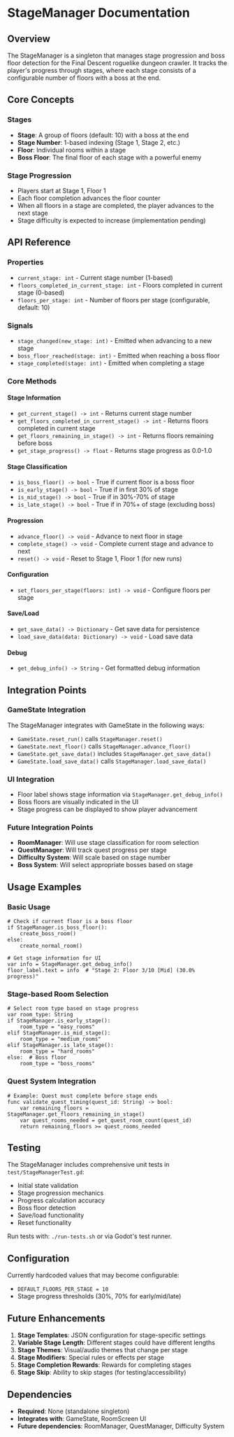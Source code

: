 # StageManager Documentation

## Overview
The StageManager is a singleton that manages stage progression and boss floor detection for the Final Descent roguelike dungeon crawler. It tracks the player's progress through stages, where each stage consists of a configurable number of floors with a boss at the end.

## Core Concepts

### Stages
- **Stage**: A group of floors (default: 10) with a boss at the end
- **Stage Number**: 1-based indexing (Stage 1, Stage 2, etc.)
- **Floor**: Individual rooms within a stage
- **Boss Floor**: The final floor of each stage with a powerful enemy

### Stage Progression
- Players start at Stage 1, Floor 1
- Each floor completion advances the floor counter
- When all floors in a stage are completed, the player advances to the next stage
- Stage difficulty is expected to increase (implementation pending)

## API Reference

### Properties
- `current_stage: int` - Current stage number (1-based)
- `floors_completed_in_current_stage: int` - Floors completed in current stage (0-based)
- `floors_per_stage: int` - Number of floors per stage (configurable, default: 10)

### Signals
- `stage_changed(new_stage: int)` - Emitted when advancing to a new stage
- `boss_floor_reached(stage: int)` - Emitted when reaching a boss floor
- `stage_completed(stage: int)` - Emitted when completing a stage

### Core Methods

#### Stage Information
- `get_current_stage() -> int` - Returns current stage number
- `get_floors_completed_in_current_stage() -> int` - Returns floors completed in current stage
- `get_floors_remaining_in_stage() -> int` - Returns floors remaining before boss
- `get_stage_progress() -> float` - Returns stage progress as 0.0-1.0

#### Stage Classification
- `is_boss_floor() -> bool` - True if current floor is a boss floor
- `is_early_stage() -> bool` - True if in first 30% of stage
- `is_mid_stage() -> bool` - True if in 30%-70% of stage  
- `is_late_stage() -> bool` - True if in 70%+ of stage (excluding boss)

#### Progression
- `advance_floor() -> void` - Advance to next floor in stage
- `complete_stage() -> void` - Complete current stage and advance to next
- `reset() -> void` - Reset to Stage 1, Floor 1 (for new runs)

#### Configuration
- `set_floors_per_stage(floors: int) -> void` - Configure floors per stage

#### Save/Load
- `get_save_data() -> Dictionary` - Get save data for persistence
- `load_save_data(data: Dictionary) -> void` - Load save data

#### Debug
- `get_debug_info() -> String` - Get formatted debug information

## Integration Points

### GameState Integration
The StageManager integrates with GameState in the following ways:
- `GameState.reset_run()` calls `StageManager.reset()`
- `GameState.next_floor()` calls `StageManager.advance_floor()`
- `GameState.get_save_data()` includes `StageManager.get_save_data()`
- `GameState.load_save_data()` calls `StageManager.load_save_data()`

### UI Integration
- Floor label shows stage information via `StageManager.get_debug_info()`
- Boss floors are visually indicated in the UI
- Stage progress can be displayed to show player advancement

### Future Integration Points
- **RoomManager**: Will use stage classification for room selection
- **QuestManager**: Will track quest progress per stage
- **Difficulty System**: Will scale based on stage number
- **Boss System**: Will select appropriate bosses based on stage

## Usage Examples

### Basic Usage
```gdscript
# Check if current floor is a boss floor
if StageManager.is_boss_floor():
    create_boss_room()
else:
    create_normal_room()

# Get stage information for UI
var info = StageManager.get_debug_info()
floor_label.text = info  # "Stage 2: Floor 3/10 [Mid] (30.0% progress)"
```

### Stage-based Room Selection
```gdscript
# Select room type based on stage progress
var room_type: String
if StageManager.is_early_stage():
    room_type = "easy_rooms"
elif StageManager.is_mid_stage():
    room_type = "medium_rooms"
elif StageManager.is_late_stage():
    room_type = "hard_rooms"
else:  # Boss floor
    room_type = "boss_rooms"
```

### Quest System Integration
```gdscript
# Example: Quest must complete before stage ends
func validate_quest_timing(quest_id: String) -> bool:
    var remaining_floors = StageManager.get_floors_remaining_in_stage()
    var quest_rooms_needed = get_quest_room_count(quest_id)
    return remaining_floors >= quest_rooms_needed
```

## Testing
The StageManager includes comprehensive unit tests in `test/StageManagerTest.gd`:
- Initial state validation
- Stage progression mechanics
- Progress calculation accuracy
- Boss floor detection
- Save/load functionality
- Reset functionality

Run tests with: `./run-tests.sh` or via Godot's test runner.

## Configuration
Currently hardcoded values that may become configurable:
- `DEFAULT_FLOORS_PER_STAGE = 10`
- Stage progress thresholds (30%, 70% for early/mid/late)

## Future Enhancements
1. **Stage Templates**: JSON configuration for stage-specific settings
2. **Variable Stage Length**: Different stages could have different lengths
3. **Stage Themes**: Visual/audio themes that change per stage
4. **Stage Modifiers**: Special rules or effects per stage
5. **Stage Completion Rewards**: Rewards for completing stages
6. **Stage Skip**: Ability to skip stages (for testing/accessibility)

## Dependencies
- **Required**: None (standalone singleton)
- **Integrates with**: GameState, RoomScreen UI
- **Future dependencies**: RoomManager, QuestManager, Difficulty System